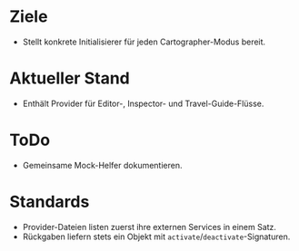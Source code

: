 # Ziele
- Stellt konkrete Initialisierer für jeden Cartographer-Modus bereit.

# Aktueller Stand
- Enthält Provider für Editor-, Inspector- und Travel-Guide-Flüsse.

# ToDo
- Gemeinsame Mock-Helfer dokumentieren.

# Standards
- Provider-Dateien listen zuerst ihre externen Services in einem Satz.
- Rückgaben liefern stets ein Objekt mit `activate`/`deactivate`-Signaturen.
